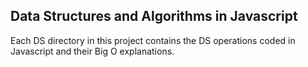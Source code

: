 ## Data Structures and Algorithms in Javascript

Each DS directory in this project contains the DS operations coded in Javascript and their Big O explanations.